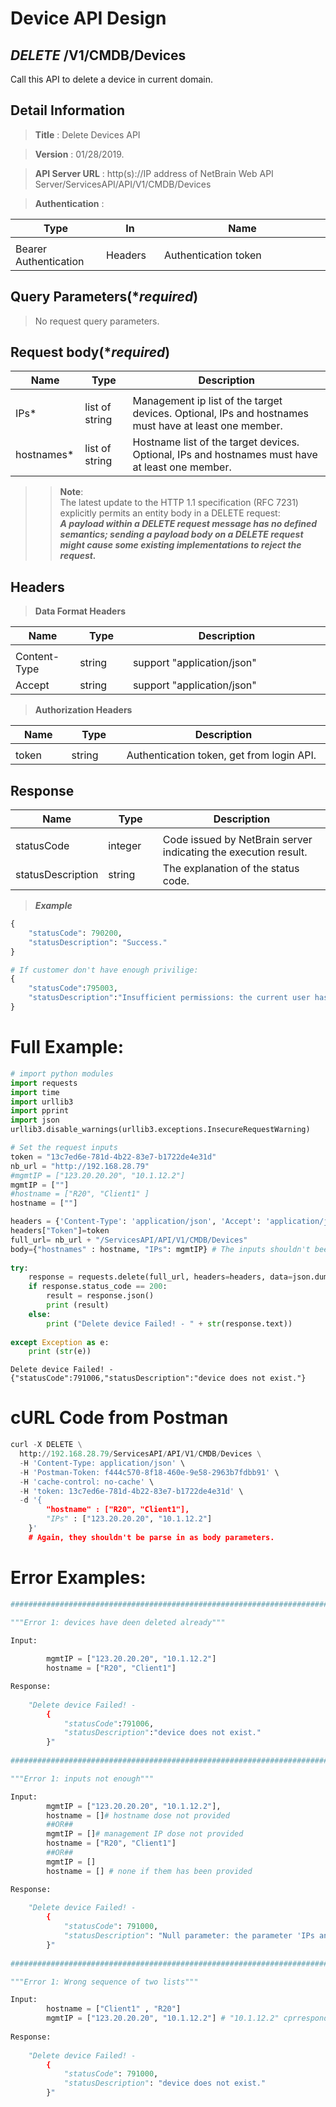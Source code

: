 
# Device API Design

## ***DELETE*** /V1/CMDB/Devices
Call this API to delete a device in current domain.

## Detail Information

> **Title** : Delete Devices API<br>

> **Version** : 01/28/2019.

> **API Server URL** : http(s)://IP address of NetBrain Web API Server/ServicesAPI/API/V1/CMDB/Devices

> **Authentication** : 

|**Type**|**In**|**Name**|
|------|------|------|
|<img width=100/>|<img width=100/>|<img width=500/>|
|Bearer Authentication| Headers | Authentication token | 

## Query Parameters(****required***)

>No request query parameters.

## Request body(****required***)

|**Name**|**Type**|**Description**|
|------|------|------|
|<img width=100/>|<img width=100/>|<img width=500/>|
|IPs* | list of string  | Management ip list of the target devices. Optional, IPs and hostnames must have at least one member. |
|hostnames* | list of string  | Hostname list of the target devices. Optional, IPs and hostnames must have at least one member. |

>>**Note**:<br>
The latest update to the HTTP 1.1 specification (RFC 7231) explicitly permits an entity body in a DELETE request:<br>
***A payload within a DELETE request message has no defined semantics; sending a payload body on a DELETE request might cause some existing implementations to reject the request.***

## Headers

> **Data Format Headers**

|**Name**|**Type**|**Description**|
|------|------|------|
|<img width=100/>|<img width=100/>|<img width=500/>|
| Content-Type | string  | support "application/json" |
| Accept | string  | support "application/json" |

> **Authorization Headers**

|**Name**|**Type**|**Description**|
|------|------|------|
|<img width=100/>|<img width=100/>|<img width=500/>|
| token | string  | Authentication token, get from login API. |

## Response

|**Name**|**Type**|**Description**|
|------|------|------|
|<img width=100/>|<img width=100/>|<img width=500/>|
|statusCode| integer | Code issued by NetBrain server indicating the execution result.  |
|statusDescription| string | The explanation of the status code. |

> ***Example***


```python
{
    "statusCode": 790200,
    "statusDescription": "Success."
}

# If customer don't have enough privilige:
{
    "statusCode":795003,
    "statusDescription":"Insufficient permissions: the current user has insufficient permissions to perform the requested operation. The user has no tenant or domain access permission.sharePolicyManagement"
}
```

# Full Example:


```python
# import python modules 
import requests
import time
import urllib3
import pprint
import json
urllib3.disable_warnings(urllib3.exceptions.InsecureRequestWarning)

# Set the request inputs
token = "13c7ed6e-781d-4b22-83e7-b1722de4e31d"
nb_url = "http://192.168.28.79"
#mgmtIP = ["123.20.20.20", "10.1.12.2"]
mgmtIP = [""]
#hostname = ["R20", "Client1" ]
hostname = [""]

headers = {'Content-Type': 'application/json', 'Accept': 'application/json'}
headers["Token"]=token
full_url= nb_url + "/ServicesAPI/API/V1/CMDB/Devices"
body={"hostnames" : hostname, "IPs": mgmtIP} # The inputs shouldn't been put in body parameters. 
    
try:
    response = requests.delete(full_url, headers=headers, data=json.dumps(body), verify=False)
    if response.status_code == 200:
        result = response.json()
        print (result)
    else:
        print ("Delete device Failed! - " + str(response.text))
    
except Exception as e:
    print (str(e)) 
```

    Delete device Failed! - {"statusCode":791006,"statusDescription":"device does not exist."}
    

# cURL Code from Postman


```python
curl -X DELETE \
  http://192.168.28.79/ServicesAPI/API/V1/CMDB/Devices \
  -H 'Content-Type: application/json' \
  -H 'Postman-Token: f444c570-8f18-460e-9e58-2963b7fdbb91' \
  -H 'cache-control: no-cache' \
  -H 'token: 13c7ed6e-781d-4b22-83e7-b1722de4e31d' \
  -d '{
        "hostname" : ["R20", "Client1"],
        "IPs" : ["123.20.20.20", "10.1.12.2"]
    }' 
    # Again, they shouldn't be parse in as body parameters.
```

# Error Examples:


```python
###################################################################################################################    

"""Error 1: devices have deen deleted already"""

Input:
    
        mgmtIP = ["123.20.20.20", "10.1.12.2"]
        hostname = ["R20", "Client1"]

Response:
    
    "Delete device Failed! - 
        {
            "statusCode":791006,
            "statusDescription":"device does not exist."
        }"
        
###################################################################################################################    

"""Error 1: inputs not enough"""

Input:
        mgmtIP = ["123.20.20.20", "10.1.12.2"],
        hostname = []# hostname dose not provided
        ##OR##
        mgmtIP = []# management IP dose not provided
        hostname = ["R20", "Client1"]
        ##OR##
        mgmtIP = []
        hostname = [] # none if them has been provided

Response:
    
    "Delete device Failed! - 
        {
            "statusCode": 791000,
            "statusDescription": "Null parameter: the parameter 'IPs and hostnames' cannot be null."
        }"
        
###################################################################################################################    

"""Error 1: Wrong sequence of two lists"""

Input:
        hostname = ["Client1" , "R20"]
        mgmtIP = ["123.20.20.20", "10.1.12.2"] # "10.1.12.2" cprresponde to "Client1", "123.20.20.20" corresponde to "R20".
         
Response:
    
    "Delete device Failed! - 
        {
            "statusCode": 791000,
            "statusDescription": "device does not exist."
        }"
```
